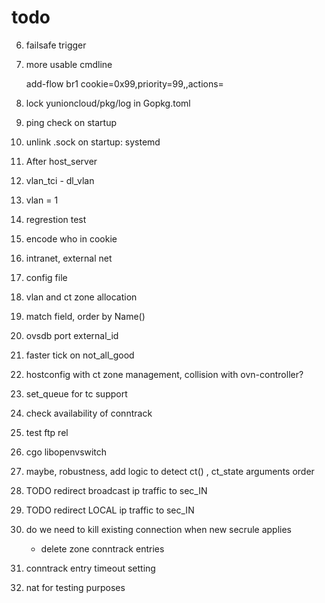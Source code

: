 # todo

6. failsafe trigger
7. more usable cmdline

	add-flow br1 cookie=0x99,priority=99,<mactch>,actions=

8. lock yunioncloud/pkg/log in Gopkg.toml
10. ping check on startup
14. unlink .sock on startup: systemd
15. After host_server
18. vlan_tci - dl_vlan
19. vlan = 1
20. regrestion test
21. encode who in cookie
22. intranet, external net
23. config file
24. vlan and ct zone allocation
26. match field, order by Name()
27. ovsdb port external_id
28. faster tick on not_all_good
29. hostconfig with ct zone management, collision with ovn-controller?
30. set_queue for tc support
31. check availability of conntrack
32. test ftp rel
25. cgo libopenvswitch
33. maybe, robustness, add logic to detect ct() , ct_state arguments order

34. TODO redirect broadcast ip traffic to sec_IN
35. TODO redirect LOCAL ip traffic to sec_IN
36. do we need to kill existing connection when new secrule applies
	- delete zone conntrack entries
37. conntrack entry timeout setting
38. nat for testing purposes
